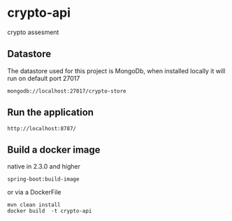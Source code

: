 # crypto-api
crypto assesment

## Datastore
The datastore used for this project is MongoDb, when installed locally it will run on
default port 27017
```
mongodb://localhost:27017/crypto-store
```

## Run the application
```
http://localhost:8787/
```

## Build a docker image
native in 2.3.0 and higher
```
spring-boot:build-image
```

or via a DockerFile
```
mvn clean install
docker build  -t crypto-api 
```
